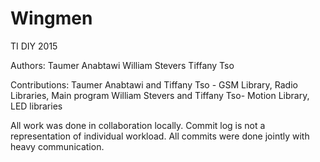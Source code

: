 # Wingmen
TI DIY 2015

Authors:
Taumer Anabtawi
William Stevers
Tiffany Tso

Contributions:
Taumer Anabtawi and Tiffany Tso - GSM Library, Radio Libraries, Main program
William Stevers and Tiffany Tso- Motion Library, LED libraries 


All work was done in collaboration locally. Commit log is not a representation of individual workload. All commits were done jointly with heavy communication. 
